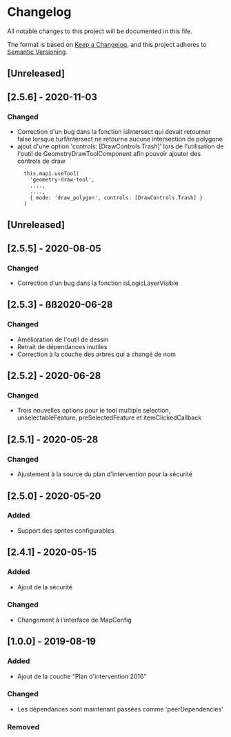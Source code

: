 # Changelog

All notable changes to this project will be documented in this file.

The format is based on [Keep a Changelog](https://keepachangelog.com/en/1.0.0/),
and this project adheres to [Semantic Versioning](https://semver.org/spec/v2.0.0.html).

## [Unreleased]

## [2.5.6] - 2020-11-03

### Changed

- Correction d'un bug dans la fonction isIntersect qui devait retourner false lorsque turf/intersect ne retourne aucune intersection de polygone
- ajout d'une option 'controls: [DrawControls.Trash]' lors de l'utilisation de l'outil de GeometryDrawToolComponent afin pouvoir ajouter des controls de draw
  ```
    this.map1.useTool(
      'geometry-draw-tool',
      ....,
      ....,
      { mode: 'draw_polygon', controls: [DrawControls.Trash] }
    )
  ```

## [Unreleased]

## [2.5.5] - 2020-08-05

### Changed

- Correction d'un bug dans la fonction isLogicLayerVisible

## [2.5.3] - ßß2020-06-28

### Changed

- Amélioration de l'outil de dessin
- Retrait de dépendances inutiles
- Correction à la couche des arbres qui a changé de nom

## [2.5.2] - 2020-06-28

### Changed

- Trois nouvelles options pour le tool multiple selection, unselectableFeature, preSelectedFeature et itemClickedCallback

## [2.5.1] - 2020-05-28

### Changed

- Ajustement à la source du plan d'intervention pour la sécurité

## [2.5.0] - 2020-05-20

### Added

- Support des sprites configurables

## [2.4.1] - 2020-05-15

### Added

- Ajout de la sécurité

### Changed

- Changement à l'interface de MapConfig

## [1.0.0] - 2019-08-19

### Added

- Ajout de la couche "Plan d'intervention 2016"

### Changed

- Les dépendances sont maintenant passées comme 'peerDependencies'

### Removed
